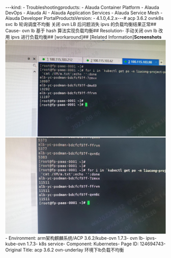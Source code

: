 ---kind:   - Troubleshootingproducts:    - Alauda Container Platform   - Alauda DevOps   - Alauda AI   - Alauda Application Services   - Alauda Service Mesh   - Alauda Developer PortalProductsVersion:   - 4.1.0,4.2.x---<!-- A type of document that involves encountering a fault, diag...it, performing root cause analysis, and providing solutions. --># acp 3.6.2 ovnk8s svc lb 轮询调度不均衡 关闭 ovn LB 后问题消失 ipvs 的负载均衡结果正常## Cause- ovn lb 基于 hash 算法实现负载均衡## Resolution- 手动关闭 ovn lb 改用 ipvs 进行负载均衡## [workaround]## [Related Information]**Screenshots**![](assets/acp-3-6-2-ovn-underlay-huan-jing-xia-lbfu-zai-bu-jun-heng/image2022-9-13_18-8-49.png)![](assets/acp-3-6-2-ovn-underlay-huan-jing-xia-lbfu-zai-bu-jun-heng/image2022-9-13_18-8-9.png)- Environment: arm架构麒麟系统/ACP 3.6.2/kube-ovn 1.7.3- ovn lb- ipvs- kube-ovn 1.7.3- k8s service- Component: Kubernetes- Page ID: 124694743- Original Title: acp 3.6.2 ovn-underlay 环境下lb负载不均衡